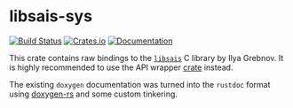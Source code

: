# libsais-sys

[![Build Status](https://img.shields.io/github/actions/workflow/status/feldroop/libsais-rs/rust.yml?style=flat-square&logo=github)](https://github.com/feldroop/libsais-rs/actions)
[![Crates.io](https://img.shields.io/crates/v/libsais-sys.svg?style=flat-square&logo=rust)](https://crates.io/crates/libsais-sys)
[![Documentation](https://img.shields.io/docsrs/libsais-sys?style=flat-square&logo=rust)](https://docs.rs/libsais-sys)

This crate contains raw bindings to the [`libsais`](https://github.com/IlyaGrebnov/libsais) C library by Ilya Grebnov. It is highly recommended to use the API wrapper [crate](https://github.com/feldroop/libsais-rs) instead.

The existing `doxygen` documentation was turned into the `rustdoc` format using [doxygen-rs](https://github.com/Techie-Pi/doxygen-rs) and some custom tinkering.

